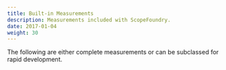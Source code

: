 ```yaml
---
title: Built-in Measurements
description: Measurements included with ScopeFoundry.
date: 2017-01-04
weight: 30
---
```


The following are either complete measurements or can be subclassed for rapid development.
